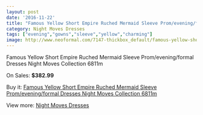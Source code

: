 ```yaml
---
layout: post
date: '2016-11-22'
title: "Famous Yellow Short Empire Ruched Mermaid Sleeve Prom/evening/formal Dresses Night Moves Collection 6811m"
category: Night Moves Dresses
tags: ["evening","gowns","sleeve","yellow","charming"]
image: http://www.neoformal.com/7147-thickbox_default/famous-yellow-short-empire-ruched-mermaid-sleeve-prom-evening-formal-dresses-night-moves-collection-6811m.jpg
---
```

Famous Yellow Short Empire Ruched Mermaid Sleeve Prom/evening/formal Dresses Night Moves Collection 6811m

On Sales: **$382.99**
<a href="https://www.neoformal.com/en/night-moves-dresses/2552-famous-yellow-short-empire-ruched-mermaid-sleeve-prom-evening-formal-dresses-night-moves-collection-6811m.html"><amp-img layout="responsive" width="600" height="600" src="//www.neoformal.com/7147-thickbox_default/famous-yellow-short-empire-ruched-mermaid-sleeve-prom-evening-formal-dresses-night-moves-collection-6811m.jpg" alt="Famous Yellow Short Empire Ruched Mermaid Sleeve Prom/evening/formal Dresses Night Moves Collection 6811m 0" /></a>
<a href="https://www.neoformal.com/en/night-moves-dresses/2552-famous-yellow-short-empire-ruched-mermaid-sleeve-prom-evening-formal-dresses-night-moves-collection-6811m.html"><amp-img layout="responsive" width="600" height="600" src="//www.neoformal.com/7148-thickbox_default/famous-yellow-short-empire-ruched-mermaid-sleeve-prom-evening-formal-dresses-night-moves-collection-6811m.jpg" alt="Famous Yellow Short Empire Ruched Mermaid Sleeve Prom/evening/formal Dresses Night Moves Collection 6811m 1" /></a>
<a href="https://www.neoformal.com/en/night-moves-dresses/2552-famous-yellow-short-empire-ruched-mermaid-sleeve-prom-evening-formal-dresses-night-moves-collection-6811m.html"><amp-img layout="responsive" width="600" height="600" src="//www.neoformal.com/7149-thickbox_default/famous-yellow-short-empire-ruched-mermaid-sleeve-prom-evening-formal-dresses-night-moves-collection-6811m.jpg" alt="Famous Yellow Short Empire Ruched Mermaid Sleeve Prom/evening/formal Dresses Night Moves Collection 6811m 2" /></a>

Buy it: [Famous Yellow Short Empire Ruched Mermaid Sleeve Prom/evening/formal Dresses Night Moves Collection 6811m](https://www.neoformal.com/en/night-moves-dresses/2552-famous-yellow-short-empire-ruched-mermaid-sleeve-prom-evening-formal-dresses-night-moves-collection-6811m.html "Famous Yellow Short Empire Ruched Mermaid Sleeve Prom/evening/formal Dresses Night Moves Collection 6811m")

View more: [Night Moves Dresses](https://www.neoformal.com/en/23-night-moves-dresses "Night Moves Dresses")